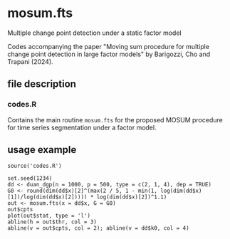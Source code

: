 # mosum.fts
Multiple change point detection under a static factor model

Codes accompanying the paper "Moving sum procedure for multiple change point detection in large factor models" by Barigozzi, Cho and Trapani (2024).

## file description

### codes.R
Contains the main routine `mosum.fts` for the proposed MOSUM procedure for time series segmentation under a factor model.

## usage example

```
source('codes.R')

set.seed(1234)
dd <- duan_dgp(n = 1000, p = 500, type = c(2, 1, 4), dep = TRUE)
G0 <- round(dim(dd$x)[2]^(max(2 / 5, 1 - min(1, log(dim(dd$x)[1])/log(dim(dd$x)[2])))) * log(dim(dd$x)[2])^1.1)
out <- mosum.fts(x = dd$x, G = G0)
out$cpts
plot(out$stat, type = 'l')
abline(h = out$thr, col = 3)
abline(v = out$cpts, col = 2); abline(v = dd$k0, col = 4)
```

